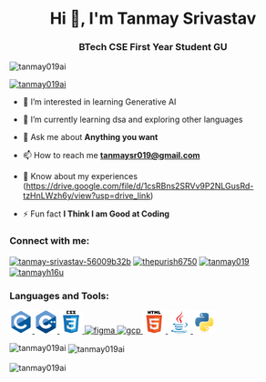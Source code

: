 <h1 align="center">Hi 👋, I'm Tanmay Srivastav</h1>
<h3 align="center">BTech CSE First Year Student GU</h3>

<p align="left"> <img src="https://komarev.com/ghpvc/?username=tanmay019ai&label=Profile%20views&color=0e75b6&style=flat" alt="tanmay019ai" /> </p>

<p align="left"> <a href="https://github.com/ryo-ma/github-profile-trophy"><img src="https://github-profile-trophy.vercel.app/?username=tanmay019ai" alt="tanmay019ai" /></a> </p>

- 👀 I’m interested in learning Generative AI

- 🌱  I’m currently learning dsa and exploring other languages

- 💬 Ask me about **Anything you want**

- 📫 How to reach me **tanmaysr019@gmail.com**

- 📄 Know about my experiences (https://drive.google.com/file/d/1csRBns2SRVv9P2NLGusRd-tzHnLWzh6y/view?usp=drive_link)

- ⚡ Fun fact **I Think I am Good at Coding**

<h3 align="left">Connect with me:</h3>
<p align="left">
<a href="https://linkedin.com/in/tanmay-srivastav-56009b32b" target="blank"><img align="center" src="https://raw.githubusercontent.com/rahuldkjain/github-profile-readme-generator/master/src/images/icons/Social/linked-in-alt.svg" alt="tanmay-srivastav-56009b32b" height="30" width="40" /></a>
<a href="www.youtube.com/@thepurish6750" target="blank"><img align="center" src="https://raw.githubusercontent.com/rahuldkjain/github-profile-readme-generator/master/src/images/icons/Social/youtube.svg" alt="thepurish6750" height="30" width="40" /></a>
<a href="https://www.leetcode.com/tanmay019" target="blank"><img align="center" src="https://raw.githubusercontent.com/rahuldkjain/github-profile-readme-generator/master/src/images/icons/Social/leet-code.svg" alt="tanmay019" height="30" width="40" /></a>
<a href="https://auth.geeksforgeeks.org/user/tanmayh16u" target="blank"><img align="center" src="https://raw.githubusercontent.com/rahuldkjain/github-profile-readme-generator/master/src/images/icons/Social/geeks-for-geeks.svg" alt="tanmayh16u" height="30" width="40" /></a>
</p>

<h3 align="left">Languages and Tools:</h3>
<p align="left"> <a href="https://www.cprogramming.com/" target="_blank" rel="noreferrer"> <img src="https://raw.githubusercontent.com/devicons/devicon/master/icons/c/c-original.svg" alt="c" width="40" height="40"/> </a> <a href="https://www.w3schools.com/cpp/" target="_blank" rel="noreferrer"> <img src="https://raw.githubusercontent.com/devicons/devicon/master/icons/cplusplus/cplusplus-original.svg" alt="cplusplus" width="40" height="40"/> </a> <a href="https://www.w3schools.com/css/" target="_blank" rel="noreferrer"> <img src="https://raw.githubusercontent.com/devicons/devicon/master/icons/css3/css3-original-wordmark.svg" alt="css3" width="40" height="40"/> </a> <a href="https://www.figma.com/" target="_blank" rel="noreferrer"> <img src="https://www.vectorlogo.zone/logos/figma/figma-icon.svg" alt="figma" width="40" height="40"/> </a> <a href="https://cloud.google.com" target="_blank" rel="noreferrer"> <img src="https://www.vectorlogo.zone/logos/google_cloud/google_cloud-icon.svg" alt="gcp" width="40" height="40"/> </a> <a href="https://www.w3.org/html/" target="_blank" rel="noreferrer"> <img src="https://raw.githubusercontent.com/devicons/devicon/master/icons/html5/html5-original-wordmark.svg" alt="html5" width="40" height="40"/> </a> <a href="https://www.java.com" target="_blank" rel="noreferrer"> <img src="https://raw.githubusercontent.com/devicons/devicon/master/icons/java/java-original.svg" alt="java" width="40" height="40"/> </a> <a href="https://www.python.org" target="_blank" rel="noreferrer"> <img src="https://raw.githubusercontent.com/devicons/devicon/master/icons/python/python-original.svg" alt="python" width="40" height="40"/> </a> </p>

<p><img align="left" src="https://github-readme-stats.vercel.app/api/top-langs?username=tanmay019ai&show_icons=true&locale=en&layout=compact" alt="tanmay019ai" /></p>

<p>&nbsp;<img align="center" src="https://github-readme-stats.vercel.app/api?username=tanmay019ai&show_icons=true&locale=en" alt="tanmay019ai" /></p>

<p><img align="center" src="https://github-readme-streak-stats.herokuapp.com/?user=tanmay019ai&" alt="tanmay019ai" /></p>
